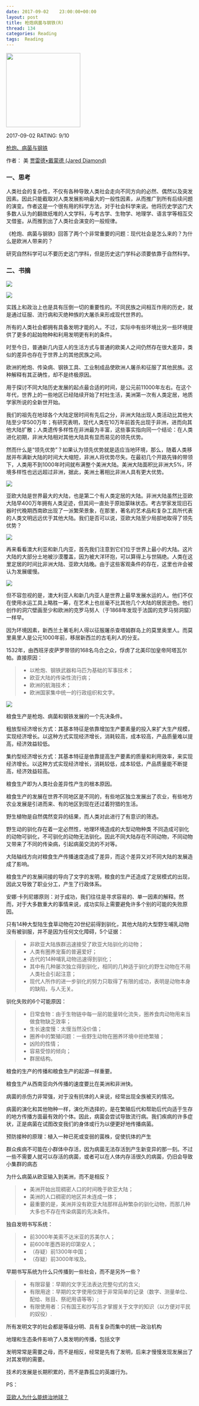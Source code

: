 ```yaml
---
date: 2017-09-02    23:00:00+00:00
layout: post
title: 枪炮病菌与钢铁(R)
thread: 134
categories: Reading
tags:  Reading
---
```


<img src="https://images-cn.ssl-images-amazon.com/images/I/812b8yehXcL.jpg" width="200" />

2017-09-02 RATING:  9/10



[枪炮、病菌与钢铁](https://www.amazon.cn/%E6%9E%AA%E7%82%AE-%E7%97%85%E8%8F%8C%E4%B8%8E%E9%92%A2%E9%93%81-%E4%BA%BA%E7%B1%BB%E7%A4%BE%E4%BC%9A%E7%9A%84%E5%91%BD%E8%BF%90-%E8%B4%BE%E9%9B%B7%E5%BE%B7-%E6%88%B4%E8%92%99%E5%BE%B7/dp/B01JODTOFK)



作者： 美 [贾雷德•戴蒙德 (Jared Diamond)](https://www.amazon.cn/s/ref=dp_byline_sr_book_1?ie=UTF8&field-author=%E8%B4%BE%E9%9B%B7%E5%BE%B7%E2%80%A2%E6%88%B4%E8%92%99%E5%BE%B7+%28Jared++Diamond%29&search-alias=books) 



### 一、思考



人类社会的复杂性，不仅有各种导致人类社会走向不同方向的必然、偶然以及突发因素。因此只能截取对人类发展影响最大的一般性因素，从而推广到所有后续问题的演变。作者这是一个很有用的科学方法，对于社会科学来说。他将历史学这门大多数人认为的翻故纸堆的人文学科，与考古学、生物学、地理学、语言学等相互交叉借鉴。从而推到出了人类社会演变的一般规律。

《枪炮、病菌与钢铁》回答了两个个非常重要的问题：现代社会是怎么来的？为什么是欧洲人带来的？

研究自然科学可以不要历史这门学科，但是历史这门学科必须要依靠于自然科学。

### 二、书摘

![](/images/枪炮、病菌与钢铁/问题的论证思路.png)

![](/images/枪炮、病菌与钢铁/核心观点.jpg)

实践上和政治上也是具有压倒一切的重要性的。不同民族之间相互作用的历史，就是通过征服、流行病和灭绝种族的大屠杀来形成现代世界的。

所有的人类社会都拥有具备发明才能的人。不过，实际中有些环境比另一些环境提供了更多的起始物种和利用发明更有利的条件。﻿﻿

时至今日，普通新几内亚人的生活方式与普通的欧美人之间仍然存在很大差异，类似的差异也存在于世界上的其他民族之间。

欧洲的枪炮、传染病、钢铁工具、工业制成品使欧洲人屠杀和征服了其他民族。这种解释有其正确性，却不是终极原因。

用于探讨不同大陆历史发展的起点最合适的时间，是公元前11000年左右。在这个年代，世界上的一些地区已经陆续开始了村社生活，美洲第一次有人类定居，地质学家所说的全新世开始。

我们的祖先在地球各个大陆定居时间有先后之分，非洲大陆出现人类活动比其他大陆至少早500万年；有研究表明，现代人类在10万年前首先出现于非洲，进而向其他大陆扩散；人类遗传多样性在非洲最为丰富，这些事实指向同一个结论：在人类进化初期，非洲大陆相对其他大陆具有显而易见的领先优势。

然而什么是“领先优势”？如果认为领先优势就是适应当地环境，那么，随着人类移居并布满新大陆的时间大大缩短，非洲人将优势尽失。在最初几个开路先锋的带领下，人类用不到1000年时间就布满整个美洲大陆。美洲大陆面积比非洲大5%，环境多样性也远远超过非洲，据此，美洲土著相比非洲人具有更大优势。﻿﻿

![](/images/枪炮、病菌与钢铁/类人猿遗传谱系.jpg)

亚欧大陆是世界最大的大陆，也是第二个有人类定居的大陆。非洲大陆虽然比亚欧大陆早400万年拥有人类足迹，但其间一直处于原始蒙昧状态。考古学家发现旧石器时代晚期西南欧出现了一派繁荣景象，在那里，著名的艺术品和复杂工具所代表的人类文明远远优于其他大陆。我们是否可以说，亚欧大陆至少局部地取得了领先优势？﻿﻿

![](/images/枪炮、病菌与钢铁/新西兰和查塔姆.png)

再来看看澳大利亚和新几内亚，首先我们注意到它们位于世界上最小的大陆。这片大陆的大部分土地被沙漠覆盖，因为被大洋环抱，可以算得上与世隔绝。人类在这里定居的时间比非洲大陆、亚欧大陆晚。由于这些客观条件的存在，这里也许会被认为发展缓慢。

![](/images/枪炮、病菌与钢铁/人类在全世界的扩张.jpg)



但不容忽视的是，澳大利亚人和新几内亚人是世界上最早发展水运的人。他们不仅在使用水运工具上略胜一筹，在艺术上也丝毫不比其他几个大陆的居民逊色。他们创作的洞穴壁画至少和欧洲的克罗马努人（于1868年发现于法国的克罗马努洞窟）一样早。

因为环境因素，新西兰土著毛利人得以征服屠杀查塔姆群岛上的莫里奥里人。而莫里奥里人是公元1000年前，移居新西兰的古毛利人的分支。﻿

1532年，由西班牙皮萨罗带领的168名乌合之众，俘虏了北美印加皇帝阿塔瓦尔帕。直接原因：

> *  以枪炮、钢铁武器和马匹为基础的军事技术；
> *  欧亚大陆的传染性流行病；
> *  欧洲的航海技术；
> *  欧洲国家集中统一的行政组织和文字。

![](/images/枪炮、病菌与钢铁/皮萨罗征服印加帝国.jpg)





粮食生产是枪炮、病菌和钢铁发展的一个先决条件。



粗放型经济增长方式：其基本特征是依靠增加生产要素量的投入来扩大生产规模，实现经济增长。以这种方式实现经济增长，消耗较高，成本较高，产品质量难以提高，经济效益较低。

集约型经济增长方式：其基本特征是依靠提高生产要素的质量和利用效率，来实现经济增长。以这种方式实现经济增长，消耗较低，成本较低，产品质量能不断提高，经济效益较高。

粮食生产即为人类社会差异性产生的根本原因。

粮食生产的发展在世界不同地区是不同的，有些地区独立发展出了农业，有些地方农业发展是引进而来、有的地区到现在还过着狩猎的生活。

野生植物是自然偶然变异的结果，而人类对此进行了有意识的筛选。

野生动的驯化存在着一定必然性，地理环境造成的大型动物种类 不同造成可驯化的动物可驯化，不可驯化的动物无法驯化。因此不同大陆存在不同动物，不同动物又带来了不同的传染病，引起病菌交流的不对等。

大陆轴线方向对粮食生产传播速度造成了差异，而这个差异又对不同大陆的发展造成了影响。

粮食生产的发展间接的导向了文字的发明，粮食的生产还造成了定居模式的出现，因此又导致了职业分工，产生了行政体系。

安娜·卡列尼娜原则：对于成功，我们往往是寻求容易的、单一因素的解释。然而，对于大多数重大的事情来说，成功实际上需要避免许多个别的可能的失败原因。 

只有14种大型陆生食草动物在20世纪前得到驯化，其他大陆的大型野生哺乳动物没有被驯服，并不是因为任何文化障碍，5个证据：

>  * 非欧亚大陆族群迅速接受了欧亚大陆驯化的动物；
>  * 人类有圈养宠畜的普遍爱好；
>  * 古代的14种哺乳动物迅速得到驯化；
>  * 其中有几种屡次独立得到驯化，相同的几种适于驯化的野生动物在不用人类社会引起注意；
>  * 现代人所作的进一步驯化的努力只取得了有限的成功，表明是动物本身的缺陷，与人无关。

驯化失败的6个可能原因：

> * 日常食物：由于生物链中每一层的能量转化流失，圈养食肉动物用来当做食物缺乏效率；
> * 生长速度慢：太慢当然没价值；
> * 圈养中的繁殖问题：一些野生动物在圈养环境中拒绝繁殖；
> * 凶险的性情；
> * 容易受惊的倾向；
> * 群居结构。

粮食的生产的传播和粮食生产的起源一样重要。

粮食生产从西南亚向外传播的速度要比在美洲和非洲快。

病菌的杀伤力非常强，对于没有抗体的人来说，经常出现全族被灭的情况。

病菌的演化和其他物种一样，演化所选择的，是在繁殖后代和帮助后代向适于生存的地方传播方面最有效的个体。因此，病菌会尝试导致流行病。我们疾病的许多症状，正是病菌在试图改变我们的身体或行为以便更好地传播病菌。

预防接种的原理：植入一种已死或变弱的菌株，促使抗体的产生

群众疾病不可能在小群体中存活，因为病菌无法存活到产生新变异的那一刻。不过一些不需要人就可以存活的病菌，或者可以在人体内存活很久的病菌，仍旧会导致小集群的病态

为什么病菌从欧亚输入到美洲，而不是相反？

> * 美洲开始出现稠密人口的时间晚于欧亚大陆；
> * 美洲的人口稠密的地区并未连成一体；
> * 最重要的是，美洲并没有欧亚大陆那样品种繁杂的驯化动物，而那几种大多也不存在传染病菌的先决条件。

独自发明书写系统：

> * 前3000年美索不达米亚的苏美尔人；
> * 前600年墨西哥的印第安人；
> * （存疑）前1300年中国；
> * （存疑）前3000年埃及。

早期书写系统为什么只传播到一些社会，而不是另外一些？

> * 有限容量：早期的文字无法表达完整句式的含义;
> * 有限用途：早期的文字使用仅限于非常简单的记录（数字、测量单位、配给、账目、祭祀用语等等）;
> * 有限使用者：只有国王和抄写员才掌握关于文字的知识（以方便对平民的奴役）.

所有发明文字的社会都是等级分明、具有复杂而集中的统一政治机构

地理和生态条件影响了人类发明的传播，包括文字

发明常常是需要之母，而不是相反，经常是先有了发明，后来才慢慢发现发展出了对其发明的需要。

技术的发展是长期积累的，而不是靠孤立的英雄行为。





PS：

[亚欧人为什么能统治地球？](http://baidu.iqiyi.com/watch/4968031958392662567.html)































